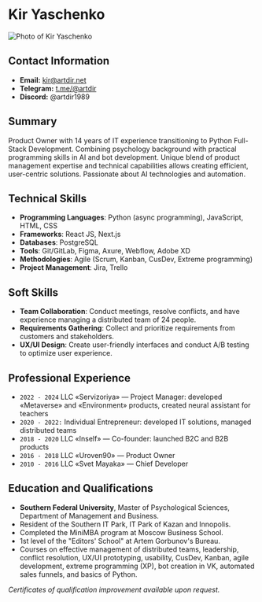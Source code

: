 # Kir Yaschenko

![Photo of Kir Yaschenko](https://artdir.net/redesign/img/kir.jpg)

## Contact Information
- **Email:** kir@artdir.net
- **Telegram:** [t.me/@artdir](https://t.me/@artdir)
- **Discord:** @artdir1989

## Summary
Product Owner with 14 years of IT experience transitioning to Python Full-Stack Development. Combining psychology background with practical programming skills in AI and bot development. Unique blend of product management expertise and technical capabilities allows creating efficient, user-centric solutions. Passionate about AI technologies and automation.

## Technical Skills
- **Programming Languages**: Python (async programming), JavaScript, HTML, CSS
- **Frameworks**: React JS, Next.js
- **Databases**: PostgreSQL
- **Tools**: Git/GitLab, Figma, Axure, Webflow, Adobe XD
- **Methodologies**: Agile (Scrum, Kanban, CusDev, Extreme programming)
- **Project Management**: Jira, Trello

## Soft Skills
- **Team Collaboration**: Conduct meetings, resolve conflicts, and have experience managing a distributed team of 24 people.
- **Requirements Gathering**: Collect and prioritize requirements from customers and stakeholders.
- **UX/UI Design**: Create user-friendly interfaces and conduct A/B testing to optimize user experience.

## Professional Experience
- `2022 - 2024` LLC «Servizoriya» — Project Manager: developed «Metaverse» and «Environment» products, created neural assistant for teachers
- `2020 - 2022:` Individual Entrepreneur: developed IT solutions, managed distributed teams
- `2018 - 2020` LLC «Inself» — Co-founder: launched B2C and B2B products
- `2016 - 2018` LLC «Uroven90» — Product Owner
- `2010 - 2016` LLC «Svet Mayaka» — Chief Developer


## Education and Qualifications
- **Southern Federal University**, Master of Psychological Sciences, Department of Management and Business.
- Resident of the Southern IT Park, IT Park of Kazan and Innopolis.
- Completed the MiniMBA program at Moscow Business School.
- 1st level of the "Editors' School" at Artem Gorbunov's Bureau.
- Courses on effective management of distributed teams, leadership, conflict resolution, UX/UI prototyping, usability, CusDev, Kanban, agile development, extreme programming (XP), bot creation in VK, automated sales funnels, and basics of Python.

*Certificates of qualification improvement available upon request.*